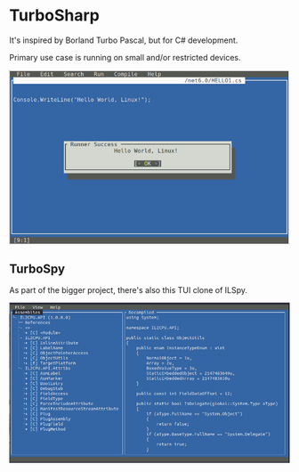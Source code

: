 # TurboSharp

It's inspired by Borland Turbo Pascal, but for C# development.

Primary use case is running on small and/or restricted devices.

![Screenshot 1](/docs/images/screen1.png)

## TurboSpy

As part of the bigger project, there's also this TUI clone of ILSpy.

![Screenshot 2](/docs/images/screen2.png)
